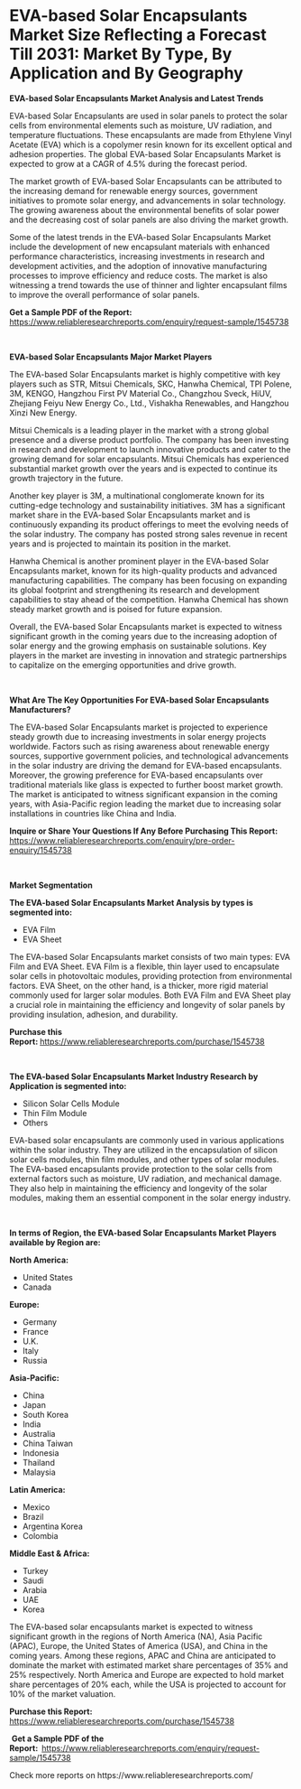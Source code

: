 <p><h1>EVA-based Solar Encapsulants Market Size Reflecting a Forecast Till 2031: Market By Type, By Application and By Geography</h1></p><p><strong>EVA-based Solar Encapsulants Market Analysis and Latest Trends</strong></p>
<p><p>EVA-based Solar Encapsulants are used in solar panels to protect the solar cells from environmental elements such as moisture, UV radiation, and temperature fluctuations. These encapsulants are made from Ethylene Vinyl Acetate (EVA) which is a copolymer resin known for its excellent optical and adhesion properties. The global EVA-based Solar Encapsulants Market is expected to grow at a CAGR of 4.5% during the forecast period.</p><p>The market growth of EVA-based Solar Encapsulants can be attributed to the increasing demand for renewable energy sources, government initiatives to promote solar energy, and advancements in solar technology. The growing awareness about the environmental benefits of solar power and the decreasing cost of solar panels are also driving the market growth.</p><p>Some of the latest trends in the EVA-based Solar Encapsulants Market include the development of new encapsulant materials with enhanced performance characteristics, increasing investments in research and development activities, and the adoption of innovative manufacturing processes to improve efficiency and reduce costs. The market is also witnessing a trend towards the use of thinner and lighter encapsulant films to improve the overall performance of solar panels.</p></p>
<p><strong>Get a Sample PDF of the Report:&nbsp;</strong> <a href="https://www.reliableresearchreports.com/enquiry/request-sample/1545738">https://www.reliableresearchreports.com/enquiry/request-sample/1545738</a></p>
<p>&nbsp;</p>
<p><strong>EVA-based Solar Encapsulants Major Market Players</strong></p>
<p><p>The EVA-based Solar Encapsulants market is highly competitive with key players such as STR, Mitsui Chemicals, SKC, Hanwha Chemical, TPI Polene, 3M, KENGO, Hangzhou First PV Material Co., Changzhou Sveck, HiUV, Zhejiang Feiyu New Energy Co., Ltd., Vishakha Renewables, and Hangzhou Xinzi New Energy. </p><p>Mitsui Chemicals is a leading player in the market with a strong global presence and a diverse product portfolio. The company has been investing in research and development to launch innovative products and cater to the growing demand for solar encapsulants. Mitsui Chemicals has experienced substantial market growth over the years and is expected to continue its growth trajectory in the future.</p><p>Another key player is 3M, a multinational conglomerate known for its cutting-edge technology and sustainability initiatives. 3M has a significant market share in the EVA-based Solar Encapsulants market and is continuously expanding its product offerings to meet the evolving needs of the solar industry. The company has posted strong sales revenue in recent years and is projected to maintain its position in the market.</p><p>Hanwha Chemical is another prominent player in the EVA-based Solar Encapsulants market, known for its high-quality products and advanced manufacturing capabilities. The company has been focusing on expanding its global footprint and strengthening its research and development capabilities to stay ahead of the competition. Hanwha Chemical has shown steady market growth and is poised for future expansion.</p><p>Overall, the EVA-based Solar Encapsulants market is expected to witness significant growth in the coming years due to the increasing adoption of solar energy and the growing emphasis on sustainable solutions. Key players in the market are investing in innovation and strategic partnerships to capitalize on the emerging opportunities and drive growth.</p></p>
<p>&nbsp;</p>
<p><strong>What Are The Key Opportunities For EVA-based Solar Encapsulants Manufacturers?</strong></p>
<p><p>The EVA-based Solar Encapsulants market is projected to experience steady growth due to increasing investments in solar energy projects worldwide. Factors such as rising awareness about renewable energy sources, supportive government policies, and technological advancements in the solar industry are driving the demand for EVA-based encapsulants. Moreover, the growing preference for EVA-based encapsulants over traditional materials like glass is expected to further boost market growth. The market is anticipated to witness significant expansion in the coming years, with Asia-Pacific region leading the market due to increasing solar installations in countries like China and India.</p></p>
<p><strong>Inquire or Share Your Questions If Any Before Purchasing This Report:</strong> <a href="https://www.reliableresearchreports.com/enquiry/pre-order-enquiry/1545738">https://www.reliableresearchreports.com/enquiry/pre-order-enquiry/1545738</a></p>
<p>&nbsp;</p>
<p><strong>Market Segmentation</strong></p>
<p><strong>The EVA-based Solar Encapsulants Market Analysis by types is segmented into:</strong></p>
<p><ul><li>EVA Film</li><li>EVA Sheet</li></ul></p>
<p><p>The EVA-based Solar Encapsulants market consists of two main types: EVA Film and EVA Sheet. EVA Film is a flexible, thin layer used to encapsulate solar cells in photovoltaic modules, providing protection from environmental factors. EVA Sheet, on the other hand, is a thicker, more rigid material commonly used for larger solar modules. Both EVA Film and EVA Sheet play a crucial role in maintaining the efficiency and longevity of solar panels by providing insulation, adhesion, and durability.</p></p>
<p><strong>Purchase this Report:&nbsp;</strong><a href="https://www.reliableresearchreports.com/purchase/1545738">https://www.reliableresearchreports.com/purchase/1545738</a></p>
<p>&nbsp;</p>
<p><strong>The EVA-based Solar Encapsulants Market Industry Research by Application is segmented into:</strong></p>
<p><ul><li>Silicon Solar Cells Module</li><li>Thin Film Module</li><li>Others</li></ul></p>
<p><p>EVA-based solar encapsulants are commonly used in various applications within the solar industry. They are utilized in the encapsulation of silicon solar cells modules, thin film modules, and other types of solar modules. The EVA-based encapsulants provide protection to the solar cells from external factors such as moisture, UV radiation, and mechanical damage. They also help in maintaining the efficiency and longevity of the solar modules, making them an essential component in the solar energy industry.</p></p>
<p>&nbsp;</p>
<p><strong>In terms of Region, the EVA-based Solar Encapsulants Market Players available by Region are:</strong></p>
<p>
    <p> <strong> North America: </strong>
        <ul>
            <li>United States</li>
            <li>Canada</li>
        </ul>
        </p> 
    <p> <strong> Europe: </strong>
        <ul>
            <li>Germany</li>
            <li>France</li>
            <li>U.K.</li>
            <li>Italy</li>
            <li>Russia</li>
        </ul>
        </p> 
    <p> <strong> Asia-Pacific: </strong>
        <ul>
            <li>China</li>
            <li>Japan</li>
            <li>South Korea</li>
            <li>India</li>
            <li>Australia</li>
            <li>China Taiwan</li>
            <li>Indonesia</li>
            <li>Thailand</li>
            <li>Malaysia</li>
        </ul>
        </p> 
    <p> <strong> Latin America: </strong>
        <ul>
            <li>Mexico</li>
            <li>Brazil</li>
            <li>Argentina Korea</li>
            <li>Colombia</li>
        </ul>
        </p> 
    <p> <strong> Middle East & Africa: </strong>
        <ul>
            <li>Turkey</li>
            <li>Saudi</li>
            <li>Arabia</li>
            <li>UAE</li>
            <li>Korea</li>
        </ul>
    </p>
    </p>
<p><p>The EVA-based solar encapsulants market is expected to witness significant growth in the regions of North America (NA), Asia Pacific (APAC), Europe, the United States of America (USA), and China in the coming years. Among these regions, APAC and China are anticipated to dominate the market with estimated market share percentages of 35% and 25% respectively. North America and Europe are expected to hold market share percentages of 20% each, while the USA is projected to account for 10% of the market valuation.</p></p>
<p><strong>Purchase this Report: </strong><a href="https://www.reliableresearchreports.com/purchase/1545738">https://www.reliableresearchreports.com/purchase/1545738</a></p>
<p>&nbsp;<strong>Get a Sample PDF of the Report:&nbsp;&nbsp;</strong><a href="https://www.reliableresearchreports.com/enquiry/request-sample/1545738">https://www.reliableresearchreports.com/enquiry/request-sample/1545738</a></p>
<p><strong></strong></p>
<p>Check more reports on https://www.reliableresearchreports.com/</p>